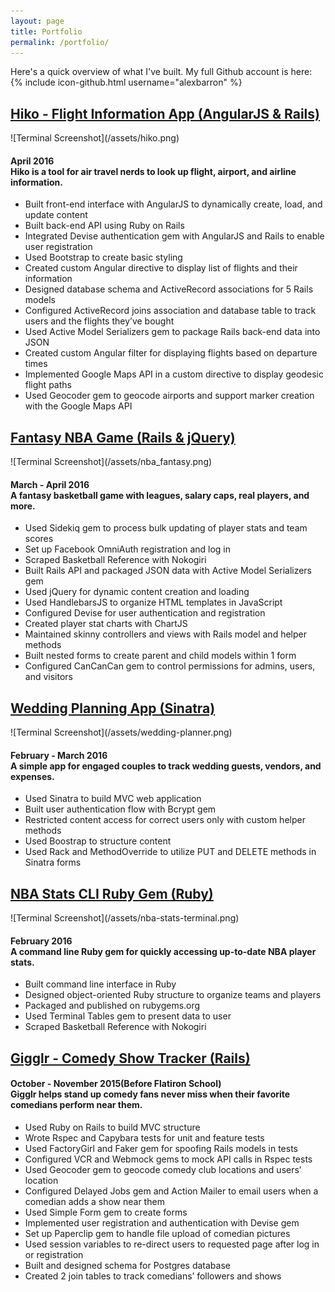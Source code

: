 ```yaml
---
layout: page
title: Portfolio
permalink: /portfolio/
---
```

<p>Here's a quick overview of what I've built. My full Github account is here: {% include icon-github.html username="alexbarron" %}</p>

<h2><a href="http://github.com/alexbarron/hiko">Hiko - Flight Information App (AngularJS & Rails)</a></h2>
![Terminal Screenshot](/assets/hiko.png)
<h4>
  April 2016<br />
  Hiko is a tool for air travel nerds to look up flight, airport, and airline information.
</h4>
<ul>
  <li>Built front-end interface with AngularJS to dynamically create, load, and update content</li>
  <li>Built back-end API using Ruby on Rails</li>
  <li>Integrated Devise authentication gem with AngularJS and Rails to enable user registration</li>
  <li>Used Bootstrap to create basic styling</li>
  <li>Created custom Angular directive to display list of flights and their information</li>
  <li>Designed database schema and ActiveRecord associations for 5 Rails models</li>
  <li>Configured ActiveRecord joins association and database table to track users and the flights they’ve bought</li>
  <li>Used Active Model Serializers gem to package Rails back-end data into JSON</li>
  <li>Created custom Angular filter for displaying flights based on departure times</li>
  <li>Implemented Google Maps API in a custom directive to display geodesic flight paths</li>
  <li>Used Geocoder gem to geocode airports and support marker creation with the Google Maps API</li>
</ul>

<h2><a href="http://github.com/alexbarron/nba_fantasy_js">Fantasy NBA Game (Rails & jQuery)</a></h2>
![Terminal Screenshot](/assets/nba_fantasy.png)
<h4>
  March - April 2016<br />
 A fantasy basketball game with leagues, salary caps, real players, and more.
</h4>
<ul>
  <li>Used Sidekiq gem to process bulk updating of player stats and team scores</li>
  <li>Set up Facebook OmniAuth registration and log in</li>
  <li>Scraped Basketball Reference with Nokogiri</li>
  <li>Built Rails API and packaged JSON data with Active Model Serializers gem</li>
  <li>Used jQuery for dynamic content creation and loading</li>
  <li>Used HandlebarsJS to organize HTML templates in JavaScript</li>
  <li>Configured Devise for user authentication and registration</li>
  <li>Created player stat charts with ChartJS</li>
  <li>Maintained skinny controllers and views with Rails model and helper methods</li>
  <li>Built nested forms to create parent and child models within 1 form</li>
  <li>Configured CanCanCan gem to control permissions for admins, users, and visitors</li>
</ul>

<h2><a href="http://github.com/alexbarron/wedding-planner">Wedding Planning App (Sinatra)</a></h2>
![Terminal Screenshot](/assets/wedding-planner.png)
<h4>
  February - March 2016<br />
  A simple app for engaged couples to track wedding guests, vendors, and expenses.
</h4>
<ul>
  <li>Used Sinatra to build MVC web application</li>
  <li>Built user authentication flow with Bcrypt gem</li>
  <li>Restricted content access for correct users only with custom helper methods</li>
  <li>Used Boostrap to structure content</li>
  <li>Used Rack and MethodOverride to utilize PUT and DELETE methods in Sinatra forms</li>
</ul>

<h2><a href="http://github.com/alexbarron/nba-stats-cli-gem">NBA Stats CLI Ruby Gem (Ruby)</a></h2>
![Terminal Screenshot](/assets/nba-stats-terminal.png)
<h4>
  February 2016<br />
  A command line Ruby gem for quickly accessing up-to-date NBA player stats.
</h4>
<ul>
  <li>Built command line interface in Ruby</li>
  <li>Designed object-oriented Ruby structure to organize teams and players</li>
  <li>Packaged and published on rubygems.org</li>
  <li>Used Terminal Tables gem to present data to user</li>
  <li>Scraped Basketball Reference with Nokogiri</li>
</ul>

<h2><a href="http://github.com/alexbarron/gigglr">Gigglr - Comedy Show Tracker (Rails)</a></h2>
<h4>
  October - November 2015(Before Flatiron School)<br />
  Gigglr helps stand up comedy fans never miss when their favorite comedians perform near them.
</h4>
<ul>
  <li>Used Ruby on Rails to build MVC structure</li>
  <li>Wrote Rspec and Capybara tests for unit and feature tests</li>
  <li>Used FactoryGirl and Faker gem for spoofing Rails models in tests</li>
  <li>Configured VCR and Webmock gems to mock API calls in Rspec tests</li>
  <li>Used Geocoder gem to geocode comedy club locations and users’ location</li>
  <li>Configured Delayed Jobs gem and Action Mailer to email users when a comedian adds a show near them</li>
  <li>Used Simple Form gem to create forms</li>
  <li>Implemented user registration and authentication with Devise gem</li>
  <li>Set up Paperclip gem to handle file upload of comedian pictures</li>
  <li>Used session variables to re-direct users to requested page after log in or registration</li>
  <li>Built and designed schema for Postgres database</li>
  <li>Created 2 join tables to track comedians’ followers and shows</li>
</ul>
